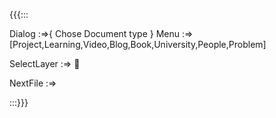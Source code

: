 {{{:::

Dialog :=>{
Chose Document type
}
Menu :=> [Project,Learning,Video,Blog,Book,University,People,Problem]

SelectLayer :=> 🎫

NextFile :=>

:::}}}




